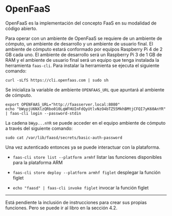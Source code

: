 # OpenFaaS

OpenFaaS es la implementación del concepto FaaS en su modalidad de código abierto. 

Para operar con un ambiente de OpenFaaS se requiere de un ambiente de cómputo, un ambiente de desarrollo y un ambiente de usuario final.
El ambiente de cómputo estará conformado por equipos Raspberry Pi 4 de 2 GB cada uno.
El ambiente de desarrollo será un Raspberry Pi 3 de 1 GB de RAM y el ambiente de usuario final será un equipo que tenga instalada la herramienta `faas-cli`.
Para instalar la herramienta se ejecuta el siguiente comando:

```
curl -sLfS https://cli.openfaas.com | sudo sh
```

Se inicializa la variable de ambiente `OPENFAAS_URL` que apuntará al ambiente de cómputo.

```
export OPENFAAS_URL="http://faasserver.local:8080"
echo "bWypjU6NXlzQRbo010LqWFHUInFdQyUtlvNzO4bTZ55MkhBMtjCFQI7yK60AnYR" | faas-cli login --password-stdin
```

La cadena `bWyp...nYR` se puede acceder en el equipo ambiente de cómputo a través del siguiente comando:

```
sudo cat /var/lib/faasd/secrets/basic-auth-password
```

Una vez autenticado entonces ya se puede interactuar con la plataforma.

* `faas-cli store list --platform armhf` listar las funciones disponibles para la plataforma ARM

* `faas-cli store deploy --platform armhf figlet` desplegar la función figlet

* `echo "faasd" | faas-cli invoke figlet` invocar la función figlet

---

Está pendiente la inclusión de instrucciones para crear sus propias funciones. Pero se puede ir al libro en la sección 4.2.
